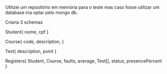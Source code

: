 Utilizei um repositório em memória para o teste mas caso fosse utilizar um database iria optar pelo mongo db.


Criaria 3 schemas

Student{
    nome,
    cpf
}

Course{
    code,
    description,
}

Test{
    description,
    point
}

Registers{
    Student,
    Course,
    faults,
    average,
    Test[],
    status,
    presencePercent
}